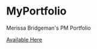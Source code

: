 # MyPortfolio
Merissa Bridgeman's PM Portfolio

[Available Here]( http://www.merissa.tech/myPortfolio/)
